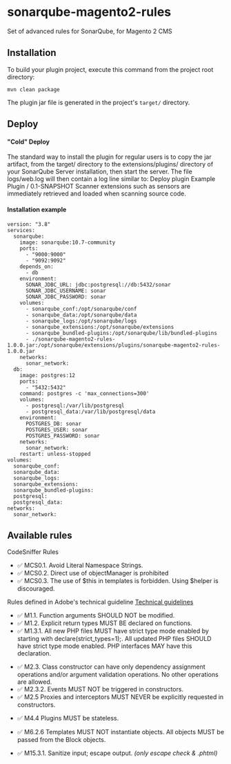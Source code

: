 # sonarqube-magento2-rules
<p>Set of advanced rules for SonarQube, for Magento 2 CMS<p>

<h2>Installation</h2>
To build your plugin project, execute this command from the project root directory:

`mvn clean package`

The plugin jar file is generated in the project's `target/` directory.

<h2>Deploy</h2>
<h4>"Cold" Deploy</h4>
The standard way to install the plugin for regular users is to copy the jar artifact, from the target/ directory to the extensions/plugins/ directory of your SonarQube Server installation, then start the server. The file logs/web.log will then contain a log line similar to:
Deploy plugin Example Plugin / 0.1-SNAPSHOT
Scanner extensions such as sensors are immediately retrieved and loaded when scanning source code.

<h4>Installation example</h4>

````
version: "3.8"
services:
  sonarqube:
    image: sonarqube:10.7-community
    ports:
      - "9000:9000"
      - "9092:9092"
    depends_on:
      - db
    environment:
      SONAR_JDBC_URL: jdbc:postgresql://db:5432/sonar
      SONAR_JDBC_USERNAME: sonar
      SONAR_JDBC_PASSWORD: sonar
    volumes:
      - sonarqube_conf:/opt/sonarqube/conf
      - sonarqube_data:/opt/sonarqube/data
      - sonarqube_logs:/opt/sonarqube/logs
      - sonarqube_extensions:/opt/sonarqube/extensions
      - sonarqube_bundled-plugins:/opt/sonarqube/lib/bundled-plugins
      - ./sonarqube-magento2-rules-1.0.0.jar:/opt/sonarqube/extensions/plugins/sonarqube-magento2-rules-1.0.0.jar
    networks:
      sonar_network:
  db:
    image: postgres:12
    ports:
      - "5432:5432"
    command: postgres -c 'max_connections=300'
    volumes:
      - postgresql:/var/lib/postgresql
      - postgresql_data:/var/lib/postgresql/data
    environment:
      POSTGRES_DB: sonar
      POSTGRES_USER: sonar
      POSTGRES_PASSWORD: sonar
    networks:
      sonar_network:
    restart: unless-stopped
volumes:
  sonarqube_conf:
  sonarqube_data:
  sonarqube_logs:
  sonarqube_extensions:
  sonarqube_bundled-plugins:
  postgresql:
  postgresql_data:
networks:
  sonar_network:

````

<h2>Available rules</h2>

<p>CodeSniffer Rules</p>
<ul>
    <li>✅ MCS0.1. Avoid Literal Namespace Strings.</li>
    <li>✅ MCS0.2. Direct use of objectManager is prohibited</li>
    <li>✅ MCS0.3. The use of $this in templates is forbidden. Using $helper is discouraged.</li>
</ul>

<p>Rules defined in Adobe's technical guideline <a href="https://developer.adobe.com/commerce/php/coding-standards/technical-guidelines/">Technical guidelines</a></p>
<ul>
    <li>✅ M1.1. Function arguments SHOULD NOT be modified.</li>
    <li>✅ M1.2. Explicit return types MUST BE declared on functions.</li>
    <li>✅ M1.3.1. All new PHP files MUST have strict type mode enabled by starting with declare(strict_types=1);. All updated PHP files SHOULD have strict type mode enabled. PHP interfaces MAY have this declaration.
</ul>
<ul>
    <li>✅ M2.3. Class constructor can have only dependency assignment operations and/or argument validation operations. No other operations are allowed.</li>
    <li>✅ M2.3.2. Events MUST NOT be triggered in constructors.</li>
    <li>✅ M2.5 Proxies and interceptors MUST NEVER be explicitly requested in constructors.</li>
</ul>
<ul>
    <li>✅ M4.4 Plugins MUST be stateless.</li>
</ul>
<ul>
    <li>✅ M6.2.6 Templates MUST NOT instantiate objects. All objects MUST be passed from the Block objects.</li>
</ul>
<ul>
    <li>✅ M15.3.1. Sanitize input; escape output. <i>(only escape check & .phtml)</i></li>
</ul>

